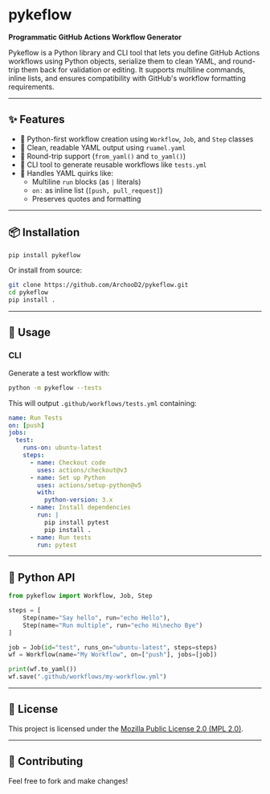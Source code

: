 # pykeflow

**Programmatic GitHub Actions Workflow Generator**

Pykeflow is a Python library and CLI tool that lets you define GitHub Actions workflows using Python objects, serialize them to clean YAML, and round-trip them back for validation or editing. It supports multiline commands, inline lists, and ensures compatibility with GitHub's workflow formatting requirements.

---

## ✨ Features

- 🧱 Python-first workflow creation using `Workflow`, `Job`, and `Step` classes
- 📜 Clean, readable YAML output using `ruamel.yaml`
- 🔁 Round-trip support (`from_yaml()` and `to_yaml()`)
- 🧪 CLI tool to generate reusable workflows like `tests.yml`
- 🔧 Handles YAML quirks like:
  - Multiline `run` blocks (as `|` literals)
  - `on:` as inline list (`[push, pull_request]`)
  - Preserves quotes and formatting

---

## 📦 Installation

```bash
pip install pykeflow
```

Or install from source:

```bash
git clone https://github.com/ArchooD2/pykeflow.git
cd pykeflow
pip install .
```

---

## 🧰 Usage

### CLI

Generate a test workflow with:

```bash
python -m pykeflow --tests
```

This will output `.github/workflows/tests.yml` containing:

```yaml
name: Run Tests
on: [push]
jobs:
  test:
    runs-on: ubuntu-latest
    steps:
      - name: Checkout code
        uses: actions/checkout@v3
      - name: Set up Python
        uses: actions/setup-python@v5
        with:
          python-version: 3.x
      - name: Install dependencies
        run: |
          pip install pytest
          pip install .
      - name: Run tests
        run: pytest
```

---

## 🧩 Python API

```python
from pykeflow import Workflow, Job, Step

steps = [
    Step(name="Say hello", run="echo Hello"),
    Step(name="Run multiple", run="echo Hi\necho Bye")
]

job = Job(id="test", runs_on="ubuntu-latest", steps=steps)
wf = Workflow(name="My Workflow", on=["push"], jobs=[job])

print(wf.to_yaml())
wf.save(".github/workflows/my-workflow.yml")
```

---

## 📄 License

This project is licensed under the [Mozilla Public License 2.0 (MPL 2.0)](https://www.mozilla.org/en-US/MPL/2.0/).

---

## 🔧 Contributing

Feel free to fork and make changes!